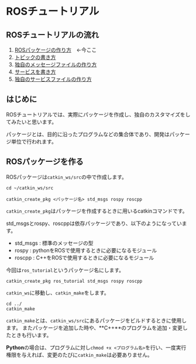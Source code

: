 # ROSチュートリアル

## ROSチュートリアルの流れ

1. [ROSパッケージの作り方](how_to_create_pkg.md)　←今ここ
2. [トピックの書き方](how_to_write_topic.md)
3. [独自のメッセージファイルの作り方](how_to_create_msg.md)　
4. [サービスを書き方](how_to_write_service.md)
5. [独自のサービスファイルの作り方](how_to_create_srv.md)

## はじめに

ROSチュートリアルでは、実際にパッケージを作成し、独自のカスタマイズをしてみたいと思います。

パッケージとは、目的に沿ったプログラムなどの集合体であり、開発はパッケージ単位で行われます。

## ROSパッケージを作る

ROSパッケージは`catkin_ws/src`の中で作成します。

```text
cd ~/catkin_ws/src
```

```text
catkin_create_pkg <パッケージ名> std_msgs rospy roscpp
```

`catkin_create_pkg`はパッケージを作成するときに用いるcatkinコマンドです。

std_msgsとrospy、roscppは依存パッケージであり、以下のようになっています。

* std_msgs : 標準のメッセージの型
* rospy : pythonをROSで使用するときに必要になるモジュール
* roscpp : C++をROSで使用するときに必要になるモジュール


今回は`ros_tutorial`というパッケージ名にします。

```text
catkin_create_pkg ros_tutorial std_msgs rospy roscpp
```

`catkin_ws`に移動し、`catkin_make`をします。

```text
cd ../
catkin_make
```

`catkin_make`とは、`catkin_ws/src`にあるパッケージをビルドするときに使用します。
またパッケージを追加した時や、**C++**のプログラムを追加・変更したときも行います。

**Python**の場合は、プログラムに対し`chmod +x <プログラム名>`を行い、一度実行権限を与えれば、変更のたびに`catkin_make`は必要ありません。
